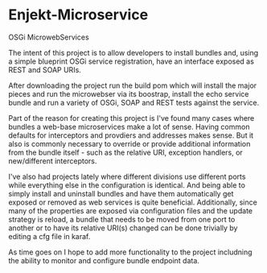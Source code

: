 # Enjekt-Microservice
OSGi MicrowebServices

The intent of this project is to allow developers to install bundles and, using a simple blueprint OSGi service registration, have an interface exposed as REST and SOAP URIs.  

After downloading the project run the build pom which will install the major pieces and run the microwebser via its boostrap, install the echo service bundle and run a variety of OSGi, SOAP and REST tests against the service.

Part of the reason for creating this project is I've found many cases where bundles a web-base microservices make a lot of sense.  Having common defaults for interceptors and provdiers and addresses makes sense.  But it also is commonly necessary to override or provide additional information from the bundle itself - such as the relative URI, exception handlers, or new/different interceptors.

I've also had projects lately where different divisions use different ports while everything else in the configuration is identical. And being able to simply install and uninstall bundles and have them automatically get exposed or removed as web services is quite beneficial.  Additionally, since many of the properties are exposed via configuration files and the update strategy is reload, a bundle that needs to be moved from one port to another or to have its relative URI(s) changed can be done trivially by editing a cfg file in karaf.

As time goes on I hope to add more functionality to the project includning the ability to monitor and configure bundle endpoint data.
